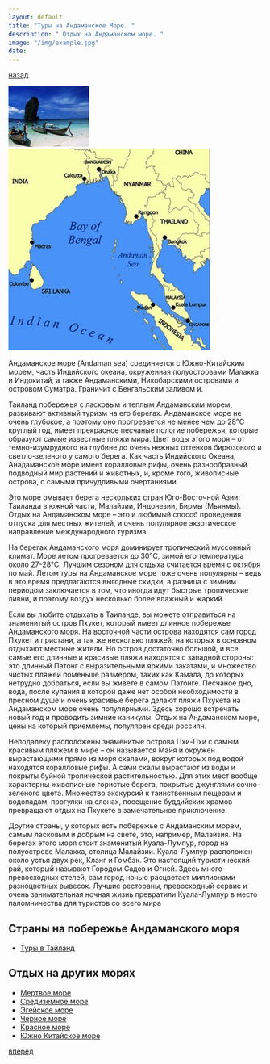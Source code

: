 ```yaml
---
layout: default
title: "Туры на Андаманское Море. "
description: " Отдых на Андаманском море. "
image: "/img/example.jpg"
date: 
---
```


[назад](sea-aegean.html)

<img class="right" alt="Андаманское море" src="/img/sea-andaman.jpg">
<img class="left" alt="Андаманское море" src="/img/sea-andaman-map.jpg">

Андаманское море (Andaman sea) соединяется с Южно-Китайским морем, часть Индийского океана, окруженная полуостровами Малакка и Индокитай, а также Андаманскими, Никобарскими островами и островом Суматра. Граничит с Бенгальским заливом и.

Таиланд побережья с ласковым и теплым Андаманским морем, развивают активный туризм на его берегах. Андаманское море не очень глубокое, а поэтому оно прогревается не менее чем до 28°C круглый год, имеет прекрасное песчаные пологие побережья, которые образуют самые известные пляжи мира. Цвет воды этого моря – от темно-изумрудного на глубине до очень нежных оттенков бирюзового и светло-зеленого у самого берега. Как часть Индийского Океана, Анадаманское море имеет коралловые рифы, очень разнообразный подводный мир растений и животных, и, кроме того, живописные острова, с самыми причудливыми очертаниями. 

Это море омывает берега нескольких стран Юго-Восточной Азии: Таиланда в южной части, Малайзии, Индонезии, Бирмы (Мьянмы). Отдых на Андаманском море – это и любимый способ проведения отпуска для местных жителей, и очень популярное экзотическое направление международного туризма. 

На берегах Андаманского моря доминирует тропический муссонный климат. Море летом прогревается до 30°C, зимой его температура около 27-28°C. Лучшим сезоном для отдыха считается время с октября по май. Летом туры на Андаманское море тоже очень популярны – ведь в это время предлагаются выгодные скидки, а разница с зимним периодом заключается в том, что иногда идут быстрые тропические ливни, и поэтому воздух несколько более влажный и жаркий. 

Если вы любите отдыхать в Таиланде, вы можете отправиться на знаменитый остров Пхукет, который имеет длинное побережье Андаманского моря. На восточной части острова находятся сам город Пхукет и пристани, а так же несколько пляжей, на которых в основном отдыхают местные жители. Но остров достаточно большой, и все самые его длинные и красивые пляжи находятся с западной стороны: это длинный Патонг с выразительными яркими закатами, и множество чистых пляжей поменьше размером, таких как Камала, до которых нетрудно добраться, если вы живете в самом Патонге. Песчаное дно, вода, после купания в которой даже нет особой необходимости в пресном душе и очень красивые берега делают пляжи Пхукета на Андаманском море очень популярными. Здесь хорошо встречать новый год и проводить зимние каникулы. Отдых на Андаманском море, цены на который приемлемы, популярен среди россиян. 

Неподалеку расположены знаменитые острова Пхи-Пхи с самым красивым пляжем в мире – он называется Майя и окружен вырастающими прямо из моря скалами, вокруг которых под водой находятся коралловые рифы. А сами скалы вырастают из воды и покрыты буйной тропической растительностью. Для этих мест вообще характерны живописные гористые берега, покрытые джунглями сочно-зеленого цвета. Множество экскурсий к таинственным пещерам и водопадам, прогулки на слонах, посещение буддийских храмов превращают отдых на Пхукете в замечательное приключение. 

Другие страны, у которых есть побережье с Андаманским морем, самым ласковым и добрым на свете, это, например, Малайзия. На берегах этого моря стоит знаменитый Куала-Лумпур, город на полуострове Малакка, столица Малайзии. Куала-Лумпур расположен около устья двух рек, Кланг и Гомбак. Это настоящий туристический рай, который называют Городом Садов и Огней. Здесь много превосходных отелей, сам город ночью расцветает миллионами разноцветных вывесок. Лучшие рестораны, превосходный сервис и очень занимательная ночная жизнь превратили Куала-Лумпур в место паломничества для туристов со всего мира

## Страны на побережье Андаманского моря

- [Туры в Тайланд](thailand.html)

## Отдых на других морях

- [Мертвое море](sea-dead.html)
- [Средиземное море](sea-mediterranean.html)
- [Эгейское море](sea-aegean.html)
- [Черное море](sea-black.html)
- [Красное море](sea-red.html)
- [Южно Китайское море](sea-south-china.html)

[вперед](sea-black.html)

